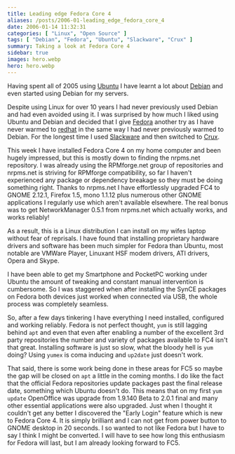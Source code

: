 ```yaml
---
title: Leading edge Fedora Core 4
aliases: /posts/2006-01-leading_edge_fedora_core_4
date: 2006-01-14 11:32:31
categories: [ "Linux", "Open Source" ]
tags: [ "Debian", "Fedora", "Ubuntu", "Slackware", "Crux" ]
summary: Taking a look at Fedora Core 4
sidebar: true
images: hero.webp
hero: hero.webp
---
```


Having spent all of 2005 using [Ubuntu](http://www.ubuntu.com) I have learnt a
lot about [Debian](http://www.debian.org) and even started using Debian for my
servers.

Despite using Linux for over 10 years I had never previously used Debian and had
even avoided using it. I was surprised by how much I liked using Ubuntu and
Debian and decided that I give [Fedora](http://fedoraproject.org/) another try
as I have never warmed to [redhat](http://www.redhat.com/) in the same way I had
never previously warmed to Debian. For the longest time I used [Slackware](http://www.slackware.com/)
and then switched to [Crux](http://crux.nu/).

This week I have installed Fedora Core 4 on my home computer and been hugely
impressed, but this is mostly down to finding the nrpms.net repository. I was
already using the RPMforge.net group of repositories and nrpms.net is striving
for RPMforge compatibility, so far I haven't experienced any package or
dependency breakage so they must be doing something right. Thanks to nrpms.net
I have effortlessly upgraded FC4 to GNOME 2.12.1, Firefox 1.5, mono 1.1.12 plus
numerous other GNOME applications I regularly use which aren't available
elsewhere. The real bonus was to get NetworkManager 0.5.1 from nrpms.net which
actually works, and works reliably!

As a result, this is a Linux distribution I can install on my wifes laptop
without fear of reprisals. I have found that installing proprietary
hardware drivers and software has been much simpler for Fedora than Ubuntu,
most notable are VMWare Player, Linuxant HSF modem drivers, ATI drivers, Opera
and Skype.

I have been able to get my Smartphone and PocketPC working under Ubuntu
the amount of tweaking and constant manual intervention is cumbersome. So I
was staggered when after installing the SynCE packages on Fedora both devices
just worked when connected via USB, the whole process was completely seamless.

So, after a few days tinkering I have everything I need installed, configured
and working reliably. Fedora is not perfect thought, `yum` is still lagging
behind `apt` and even that even after enabling a number of the excellent 3rd
party repositories the number and variety of packages available
to FC4 isn't that great. Installing software is just so slow, what the bloody
hell is `yum` doing? Using `yumex` is coma inducing and `up2date` just doesn't
work.

That said, there is some work being done in these areas for FC5 so maybe
the gap will be closed on `apt` a little in the coming months. I do like the
fact that the official Fedora repositories update packages past the
final release date, something which Ubuntu doesn't do. This means that on my
first `yum update` OpenOffice was upgrade from 1.9.140 Beta to 2.0.1 final and
many other essential applications were also upgraded. Just when I thought it
couldn't get any better I discovered the "Early Login" feature which is new to
Fedora Core 4. It is simply brilliant and I can not get from power button to
GNOME desktop in 20 seconds. I so wanted to not like Fedora but I have to say
I think I might be converted. I will have to see how long this enthusiasm for
Fedora will last, but I am already looking forward to FC5.

